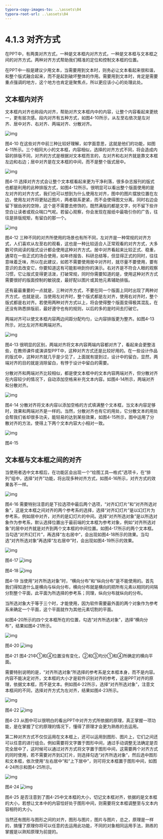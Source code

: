 ```yaml
---
typora-copy-images-to: ..\assets\04
typora-root-url: ..\assets\04
---
```


# 4.1.3  对齐方式

在PPT中，有两类对齐方式，一种是文本框内对齐方式，一种是文本框与文本框之间的对齐方式。两种对齐方式帮助我们精准的定位和控制文本框的位置。

在PPT中一般是建议少用文本，当需要用到文本时，则务必让文本看起来很和谐，和整个版式融合起来，而不是起到破坏整体的作用。需要用到文本时，肯定是需要重点强调的地方，这个地方也肯定是聚焦点，所以更应该小心的处理此处。

## **文本框内对齐**

文本框内对齐也称段内对齐，帮助对齐文本框内中的内容，让整个内容看起来更统一，更有层次感。段内对齐有五种方式，如图4-10所示，从左至右依次是左对齐、居中对齐、右对齐、两端对齐、分散对齐。

![img](../../../.gitbook/assets/image010%20%283%29.jpg)

图4-10 在这些对齐中前三种比较好理解，如字面意思，这就是他们的功能，如图4-11所示。三个相同大小的文本框，内容相似，选择的对齐方式不同，将会造成内容的排版不同，对齐的方式是根据对文本框而言的，左对齐和右对齐就是靠文本框左边和右边；居中对齐是在文本框的中间，而不是整个版式居中。

![img](../../../.gitbook/assets/image011%20%2816%29.jpg)

图4-11 选择对齐方式会让整个文本框看起来更为干净利落，很多杂志报刊的版式也都是利用的此种排版方式，如图4-12所示。很明显可以看出整个版面使用的是左对齐的对齐方式，我们也可以想到为什么使用左对齐，图中的图片摆放位置在左边，使用左对齐将更贴近图片，两者联系更紧，而不会使得图文分离。同时右边会留下锯齿状的空隙，这个是不需要去修饰的，既然满版的都是文字，何不留下些许空白让读者或观众喘口气呢。若留心观察，你会发现在报纸中最吸引你的广告，往往是排版规矩，有留白的那一个。

![img](../../../.gitbook/assets/image012%20%282%29.jpg)

图4-12 三种不同的对齐所使用的场景也有所不同，左对齐是一种常规的对齐方式，人们喜欢从左至右的观看，这也是一种比较适合人正常观看的对齐方式，大多数可供阅读的版式设计都会使用这种对齐方式。居中对齐看起来比较正式、稳重，通常在一些正式的场合使用，如年终报告、科研总结等，但显得正式的同时，往往意味着乏味，所以在此建议，如若不需要使用居中对齐时，就尽量不要使用，要有意识的去改变它，你要知道这有可能影响到你的演示。右对齐是不符合人眼的观察习惯，它让版式变得更活泼，打破常规，同时你需要知道的是，使用这种对齐方式需要很好的版面控制的敏锐度，最好配以图片或其他元素辅助排版。

还有最最重要的一点就是，三种对齐方式，不要在同一个版面上同时出现了两种对齐方式，也就是说，当使用左对齐时，整个版式都是左对齐，使用右对齐时，整个版式都是右对齐。若使用两种对齐方式以上，将会使得整个版面变得极其混乱，在还没有熟悉排版前，最好遵守也有的规则，以后的多的是时间去打破它。

两端对齐可以使文本框内容两边间距分配均匀，让内容排版更为整齐。如图4-13所示，对比左对齐和两端对齐。

![img](../../../.gitbook/assets/image013%20%2813%29.jpg)

图4-13 很明显的区别，两端对齐将文本内容两端内容都对齐了，看起来会更整洁些，在教师课件或演讲型PPT中，这种对齐方式还是比较好用的。在一些设计作品的版式中，这种对齐就几乎是少见了，上面就有提到过，设计中的留白，显然，两端对齐的目的就是消除留白，有悖于设计中留白的需要。

分散对齐和两端对齐比较相似，都是使文本框中的文本内容两端对齐，但分散对齐在内容较少的情况下，自动添加空格来补充文本内容。如图4-14所示，两端对齐和分散对齐。

![img](../../../.gitbook/assets/image014%20%288%29.jpg)

图4-14 分散对齐将文本内容以添加空格的方式填满整个文本框，当文本内容足够时，效果和两端对齐是一样的。当然，分散对齐也有它的用处，它分散文本的用处会帮我们省却很多功夫，能轻易的达到某些效果，如图4-15所示，图中运用了分散对齐的方法，使得上下两个文本内容大小相对一致。

![img](../../../.gitbook/assets/image015%20%2819%29.jpg)

图4-15

## **文本框与文本框之间的对齐**

当使用者选中文本框后，在功能区会出现一个“绘图工具—格式”选项卡，在“排列”组中，选择“对齐”功能，将出现多种对齐方式，如图4-16所示，对齐方式的效果各不一样。

![img](../../../.gitbook/assets/image016.jpg)

图4-16 需要特别注意的是下拉选项中最后两个选项，“对齐幻灯片”和“对齐所选对象”，这是文本框之间对齐的两个参考系的选择，选择“对齐幻灯片”是以幻灯片为参考系，例如居中对齐，对齐的是幻灯片的中间。选择“对齐所选对象”是以所选对象作为参考系，默认选择位置出于最前端的文本框为参考对象，例如“对齐所选对象”的居中对齐就是对齐到两个文本框的中间位置。如图4-17所示的两个文本框。当勾选“对齐幻灯片”，再选择“左右居中”，会出现如图4-18所示的效果。当勾选“对齐所选对象”再选择“左右居中”时，会出现如图4-19所示的效果。

![img](../../../.gitbook/assets/image017%20%288%29.jpg)

图4-17 ![img](../../../.gitbook/assets/image018%20%2827%29.jpg)

图4-18 ![img](../../../.gitbook/assets/image019%20%2820%29.jpg)

图4-19 当使用“对齐所选对象”时，“横向分布”和“纵向分布”是不能使用的。首先我们得知道什么是横向与纵向分布，横向分布就是横向的把所有元素以相同的间隔分割整个平面，此平面为所选择的参考系；同理，纵向分布就纵向的分布。

当所选对象大于等于三个时，才能使用，因为软件需要最外面的两个对象作为参考系来确定一个平面，这个平面就作为其他元素切割的平面。

如图4-20所示的四个文本框所在的位置，勾选“对齐所选对象”，选择“横向分布”，结果如图4-21所示。

![img](../../../.gitbook/assets/image020%20%2810%29.jpg)

图4-20 ![img](../../../.gitbook/assets/image021%20%286%29.jpg)

图4-21 图4-21中①和④位置没有变化，②和③均分①和④所确定的横向平面。

需要特别说明的是，“对齐所选对象”所选择的参考系是文本框本身，而不是内容。内容不能决定对齐，文本框的大小才是软件识别对齐的参考，这是PPT对齐的原理，依据文本框，而不是文本。例如图4-22所示，选择“对齐所选对象”，注意文本框间的不同，选择对齐方式为左对齐，结果如图4-23所示。

![img](../../../.gitbook/assets/image022%20%287%29.jpg)

图4-22 ![img](../../../.gitbook/assets/image023%20%285%29.jpg)

图4-23 从图中可以很明白的看出PPT中对齐方式所依据的原理，真正掌握一项功能，是在掌握了它的原理的情况下，懂得了原理才会更为熟练的去运用。

第二种对齐方式不仅仅运用在文本框上，还可以运用到图形、图片上，它们之间还可以任意的进行组合。例如需要将文字置于图形中间，通过手动调整无法确定是否完全居中了，这时候可以通过对齐方式将文字置于图形中间，这需要两个对齐方式的同时使用，若不需要对齐到幻灯片，则选择勾选“对齐所选对象”，然后选中图形和文本框，依次使用“左右居中”和“上下居中”，则可将文本框置于图形中间，如图4-24所示和图4-25所示。

![img](../../../.gitbook/assets/image024%20%287%29.jpg)

图4-24 ![img](../../../.gitbook/assets/image025%20%2811%29.jpg)

图4-25 是否注意到了图4-25中文本框的大小，切记文本框对齐，依据的是文本框的大小，若想让文本中的内容恰好处于图形中间，则需要将文本框调整至与文本内容相符的大小。

当然还有图形与图形之间的对齐，图形与图片，图片与图片，总之，原理是一样的，搞懂了原理你将可以任意的去运用此功能，不同的对象相同运用手法，熟练的掌握是以熟知原理为前提的。

